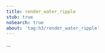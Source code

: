 ```yaml
---
title: render_water_ripple
stub: true
noSearch: true
about: 'tag:h3/render_water_ripple'
---
```

  ...
  
